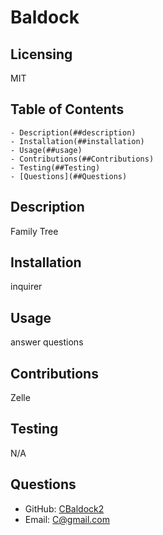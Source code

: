 # Baldock

  ## Licensing
  MIT

  ## Table of Contents
    - Description(##description)
    - Installation(##installation)
    - Usage(##usage)
    - Contributions(##Contributions)
    - Testing(##Testing)
    - [Questions](##Questions)

  
  ## Description
  Family Tree

  ## Installation
  inquirer

  ## Usage
  answer questions

  ## Contributions
  Zelle

  ## Testing
  N/A

  ## Questions
  - GitHub: [CBaldock2](https://github.com/CBaldock2)
  - Email: C@gmail.com
